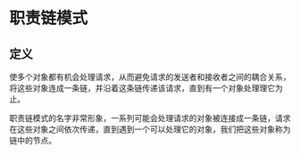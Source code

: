 # 职责链模式
## 定义
使多个对象都有机会处理请求，从而避免请求的发送者和接收者之间的耦合关系， 将这些对象连成⼀条链，并沿着这条链传递该请求，直到有一个对象处理理它为⽌。

职责链模式的名字⾮常形象，⼀系列可能会处理请求的对象被连接成一条链，请求在这些对象之间依次传递，直到遇到⼀个可以处理它的对象，我们把这些对象称为链中的节点。
